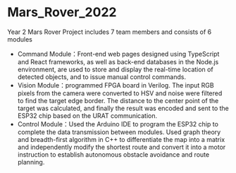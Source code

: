# Mars_Rover_2022
Year 2 Mars Rover Project includes 7 team members and consists of 6 modules
- Command Module：Front-end web pages designed using TypeScript and React frameworks, as well as back-end databases in the Node.js environment, are used to store and display the real-time location of detected objects, and to issue manual control commands.
- Vision Module：programmed FPGA board in Verilog. The input RGB pixels from the camera were converted to HSV and noise were filtered to find the target edge border. The distance to the center point of the target was calculated, and finally the result was encoded and sent to the ESP32 chip based on the URAT communication.
- Control Module：Used the Arduino IDE to program the ESP32 chip to complete the data transmission between modules. Used graph theory and breadth-first algorithm in C++ to differentiate the map into a matrix and independently modify the shortest route and convert it into a motor instruction to establish autonomous obstacle avoidance and route planning.


